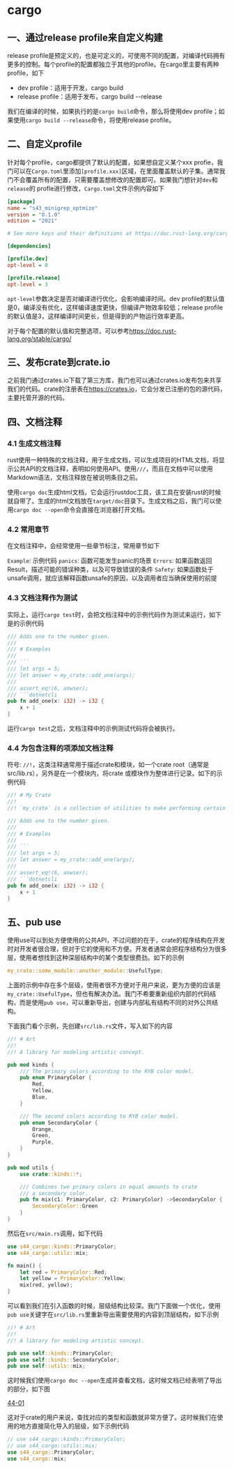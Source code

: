# cargo

## 一、通过release profile来自定义构建

release profile是预定义的，也是可定义的，可使用不同的配置，对编译代码拥有更多的控制。每个profile的配置都独立于其他的profile。在cargo里主要有两种profile，如下

- dev profile：适用于开发，cargo build
- release profile：适用于发布，cargo build --release

我们在编译的时候，如果执行的是`cargo build`命令，那么将使用dev profile；如果使用`cargo build --release`命令，将使用release profile。

## 二、自定义profile

针对每个profile，cargo都提供了默认的配置，如果想自定义某个xxx profie，我门可以在`Cargo.toml`里添加`[profile.xxx]`区域，在里面覆盖默认的子集。通常我门不会覆盖所有的配置，只需要覆盖想修改的配置即可。如果我门想针对`dev`和`release`的 profle进行修改，`Cargo.toml`文件示例内容如下

```ini
[package]
name = "s43_minigrep_optmize"
version = "0.1.0"
edition = "2021"

# See more keys and their definitions at https://doc.rust-lang.org/cargo/reference/manifest.html

[dependencies]

[profile.dev]
opt-level = 0

[profile.release]
opt-level = 3
```

`opt-level`参数决定是否对编译进行优化，会影响编译时间。dev profile的默认值是0，编译没有优化，这样编译速度更快，但编译产物效率较低；release profile的默认值是3，这样编译时间更长，但是得到的产物运行效率更高。

对于每个配置的默认值和完整选项，可以参考<https://doc.rust-lang.org/stable/cargo/>

## 三、发布crate到crate.io

之前我门通过crates.io下载了第三方库，我门也可以通过crates.io发布包来共享我们的代码。crate的注册表在<https://crates.io>，它会分发已注册的包的源代码，主要托管开源的代码。

## 四、文档注释

### 4.1 生成文档注释

rust使用一种特殊的文档注释，用于生成文档，可以生成项目的HTML文档，将显示公共API的文档注释，表明如何使用API。使用`///`，而且在文档中可以使用Markdown语法，文档注释放在被说明条目之前。

使用`cargo doc`生成html文档，它会运行rustdoc工具，该工具在安装rust的时候就自带了。生成的html文档放在`target/doc`目录下。生成文档之后，我门可以使用`cargo doc --open`命令会直接在浏览器打开文档。

### 4.2 常用章节

在文档注释中，会经常使用一些章节标注，常用章节如下

`Example`: 示例代码
`panics`: 函数可能发生panic的场景
`Errors`: 如果函数返回Result，描述可能的错误种类，以及可导致错误的条件
`Safety`: 如果函数处于unsafe调用，就应该解释函数unsafe的原因，以及调用者应当确保使用的前提

### 4.3 文档注释作为测试

实际上，运行`cargo test`时，会把文档注释中的示例代码作为测试来运行，如下是的示例代码

```rust
/// Adds one to the number given.
/// 
/// # Examples
///
/// ```
/// let args = 5;
/// let answer = my_crate::add_one(args);
/// 
/// assert_eq!(6, anwser);
/// ```dotnetcli
pub fn add_one(x: i32) -> i32 {
    x + 1
}
```

运行`cargo test`之后，文档注释中的示例测试代码将会被执行。

### 4.4 为包含注释的项添加文档注释

符号: `//!`，这类注释通常用于描述crate和模块，如一个crate root（通常是src/lib.rs），另外是在一个模块内，将crate 或模块作为整体进行记录。如下的示例代码

```rust
//! # My Crate
//! 
//! `my_crate` is a collection of utilities to make performing certain calculations more convenient

/// Adds one to the number given.
/// 
/// # Examples
///
/// ```
/// let args = 5;
/// let answer = my_crate::add_one(args);
/// 
/// assert_eq!(6, anwser);
/// ```dotnetcli
pub fn add_one(x: i32) -> i32 {
    x + 1
}
```

## 五、pub use

使用use可以到处方便使用的公共API，不过问题的在于，crate的程序结构在开发时对开发者很合理，但对于它的使用和不方便。开发者通常会把程序结构分为很多层，使用者想找到这种深层结构中的某个类型很费劲。如下的示例

```rust
my_crate::some_module::another_module::UsefulType;
```

上面的示例中存在多个层级，使用者很不方便对于用户来说，更为方便的应该是`my_crate::UsefulType`，但也有解决办法。我门不希要重新组织内部的代码结构，而是使用`pub use`，可以重新导出，创建与内部私有结构不同的对外公共结构。

下面我门看个示例，先创建`src/lib.rs`文件，写入如下的内容

```rust
//! # Art
//! 
//! A library for modeling artistic concept.

pub mod kinds {
    /// The primary colors according to the RYB color model.
    pub enum PrimaryColor {
        Red,
        Yellow,
        Blue,
    }

    /// The second colors according to RYB color model.
    pub enum SecondaryColor {
        Orange,
        Green,
        Purple,
    }
}

pub mod utils {
    use crate::kinds::*;

    /// Combines two primary colors in equal amounts to crate
    /// a secondary color.
    pub fn mix(c1: PrimaryColor, c2: PrimaryColor) ->SecondaryColor {
        SecondaryColor::Green
    }
}
```

然后在`src/main.rs`调用，如下代码

```rust
use s44_cargo::kinds::PrimaryColor;
use s44_cargo::utils::mix;

fn main() {
    let red = PrimaryColor::Red;
    let yellow = PrimaryColor::Yellow;
    mix(red, yellow);
}
```

可以看到我们在引入函数的时候，层级结构比较深。我门下面做一个优化，使用`pub use`关键字在`src/lib.rs`里重新导出需要使用的内容到顶层结构，如下示例

```rust
//! # Art
//! 
//! A library for modeling artistic concept.

pub use self::kinds::PrimaryColor;
pub use self::kinds::SecondaryColor;
pub use self::utils::mix;
```

这时候我们使用`cargo doc --open`生成并查看文档，这时候文档已经表明了导出的部分，如下图

[44-01](./img/44-01.png)

这对于crate的用户来说，查找对应的类型和函数就非常方便了。这时候我们在使用的地方直接简化导入的层级，如下示例代码

```rust
// use s44_cargo::kinds::PrimaryColor;
// use s44_cargo::utils::mix;
use s44_cargo::PrimaryColor;
use s44_cargo::mix;
```
